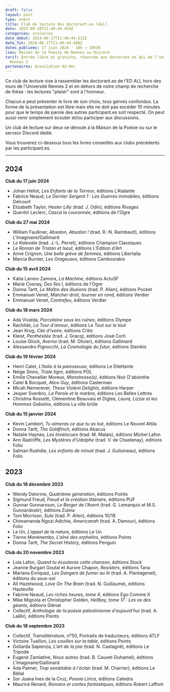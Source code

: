 ```yaml
---
draft: false
layout: post
type: event
title: Club de lecture des doctorant.es (ALL)
date: 2023-09-20T11:49:44.454Z
categories: scolaires
date_debut: 2024-06-17T11:49:44.613Z
date_fin: 2024-06-17T11:49:44.688Z
dates_publiees: 17 juin 2024 · 18h → 19h30
lieu: Maison de la Poésie de Rennes ou Discord
tarif: Entrée libre et gratuite, réservée aux doctorant.es ALL de l'Université
  Rennes 2
partenaires: Association Ad Hoc
---
```

Ce club de lecture vise à rassembler les doctorant.es de l'ED ALL hors des murs de l'Université Rennes 2 et en dehors de notre champ de recherche de thèse : les lectures "plaisir" sont à l'honneur.

Chacun.e peut présenter le livre de son choix, tous genres confondus. La forme de la présentation est libre mais elle ne doit pas excéder 10 minutes pour que le temps de parole des autres participant.es soit respecté. On peut aussi venir simplement écouter et/ou participer aux discussions.

Un club de lecture sur deux se déroule à la Maison de la Poésie ou sur le serveur Discord dédié.

Vous trouverez ci-dessous tous les livres conseillés aux clubs précédents par les participant.es.

- - -

## 2024

**Club du 17 juin 2024**

* Johan Heliot, *Les Enfants de la Terreur*, éditions L'Atalante
* Fabrice Neaud, *Le Dernier Sergent 1 : Les Guerres immobiles*, éditions Delcourt
* Elizabeth Taylor, *Hester Lilly (trad. J. Odin)*, éditions Rivages
* Quentin Leclerc, *Casca la couronnée*, éditions de l'Ogre

**Club du 27 mai 2024**

* William Faulkner, *Absalon, Absalon !* (trad. R.-N. Raimbault), éditions L'Imaginaire/Gallimard
* *Le Kalevala* (trad. J.-L. Perret), éditions Champion Classiques
* *Le Roman de Tristan et Iseut*, éditions L’Édition d'Art
* Anne Crignon, *Une belle grève de femmes*, éditions Libertalia
* Marcia Burnier, *Les Orageuses*, éditions Cambourakis

**Club du 15 avril 2024**

* Katia Lanero Zamora, *La Machine*, éditions ActuSF
* Marie Cosnay, *Des îles I*, éditions de l'Ogre
* Donna Tartt, *Le Maître des illusions* (trad. P. Alien), éditions Pocket
* Emmanuel Venet, *Marcher droit, tourner en rond*, éditions Verdier
* Emmanuel Venet, *Contrefeu*, éditions Verdier

**Club du 18 mars 2024**

* Ada Vivalda, *Porcelaine sous les ruines*, éditions Olympe
* Rachilde, *La Tour d'amour*, éditions Le Tout sur le tout
* Jean Krug, *Cité d'ivoire*, éditions Critic
* Kleist, *Penthésilée* (trad. J. Gracq), éditions José Corti
* Louise Glück, *Averno* (trad. M. Olivier), éditions Gallimard
* Alessandro Pignocchi, *La Cosmologie du futur*, éditions Steinkis

**Club du 19 février 2024**

* Henri Calet, *L'Italie à la paresseuse*, éditions Le Dilettante
* Neige Sinno, *Triste tigre*, éditions POL
* Emilie Chevallier Moreux, *Monstresse(s)*, éditions Noir D'absinthe
* Catel & Bocquet, *Alice Guy*, éditions Casterman
* Micah Nemerever, *These Violent Delights*, éditions Harper
* Jesper Svenbro, *La Parole et le marbre*, éditions Les Belles Lettres
* Christina Rossetti, Clémentine Beauvais et Diglee, *Laura, Lizzie et les Hommes Gobelins*, éditions La ville brûle

**Club du 15 janvier 2024**

* Kevin Lambert, *Tu aimeras ce que tu as tué*, éditions Le Nouvel Attila
* Donna Tartt, *The Goldfinch*, éditions Abacus
* Natalie Haynes, *Les Invaincues* (trad. M. Malais), éditions Michel Lafon
* Ann Radcliffe, *Les Mystères d'Udolphe* (trad. V. de Chastenay), éditions Folio
* Salman Rushdie, *Les enfants de minuit* (trad. J. Guiloineau), éditions Folio

## 2023

**Club du 18 décembre 2023**

* Wendy Delorme, *Quatrième génération*, éditions Points
* Sigmund Freud, *Freud et la création littéraire*, éditions PUF
* Gunnar Gunnarsson, *Le Berger de l'Avent* (trad. G. Lemarquis et M.S. Gunnardostir), éditions Zulma
* Toni Morrison, *Sula* (trad. P. Alien), éditions 10/18
* Chimamanda Ngozi Adichie, *Americanah* (trad. A. Damour), éditions Folio
* Le Un, *L'appel de la nature*, éditions Le Un
* Tierno Monénembo, *L'aîné des orphelins*, éditions Points
* Donna Tartt, *The Secret History*, éditions Penguin

**Club du 20 novembre 2023**

* Lola Lafon, *Quand tu écouteras cette chanson*, éditions Stock
* Jeanne Burgart Goutal et Aurore Chapon, *Resisters*, éditions Tana
* Mariana Enriquez, *Les Dangers de fumer au lit* (trad. A. Plantagenet), éditions du sous-sol
* Ali Hazelwood, *Love On The Brain* (trad. N. Guillaume), éditions Hauteville
* Fabrine Neaud, *Les riches heures, tome 4*, éditions Ego Comme X
* Mike Mignola et Christopher Golden, *Hellboy, tome 17 : Les os des géants*, éditions Glénat
* Collectif, *Anthologie de la poésie palestinienne d'aujourd'hui* (trad. A. Laâbi), éditions Points

**Club du 18 septembre 2023**

* Collectif, *Translittérature*, n°50, Portraits de traducteurs, éditions ATLF
* Victoire Tuaillon, *Les couilles sur la table*, éditions Points
* Goliarda Sapienza, *L'art de la joie* (trad. N. Castagné), éditions Le Tripode
* Eugenè Zamiatine, *Nous autres* (trad. B. Cauvet-Duhamel), éditions L'Imaginaire/Gallimard
* Ada Palmer, *Trop semblable à l'éclair* (trad. M. Charrier), éditions Le Bélial
* Sor Juana Ines de la Cruz, *Poesia Lirica*, éditions Catedra
* Maurice Renard, *Romans et contes fantastiques*, éditions Robert Laffont